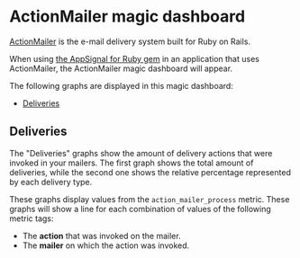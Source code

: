 # ActionMailer magic dashboard

[ActionMailer](https://guides.rubyonrails.org/action_mailer_basics.html) is the e-mail delivery system built for Ruby on Rails.

When using [the AppSignal for Ruby gem](https://docs.appsignal.com/ruby/integrations/mongodb.html) in an application that uses ActionMailer, the ActionMailer magic dashboard will appear.

The following graphs are displayed in this magic dashboard:

- [Deliveries](#deliveries)

## Deliveries

The "Deliveries" graphs show the amount of delivery actions that were invoked in your mailers. The first graph shows the total amount of deliveries, while the second one shows the relative percentage represented by each delivery type.

These graphs display values from the `action_mailer_process` metric. These graphs will show a line for each combination of values of the following metric tags:

- The **action** that was invoked on the mailer.
- The **mailer** on which the action was invoked. 
